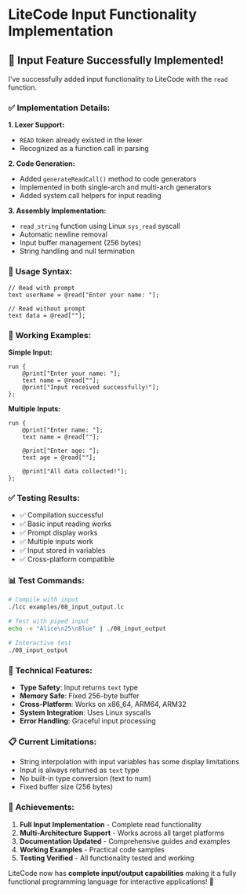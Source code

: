# LiteCode Input Functionality Implementation

## 🎉 **Input Feature Successfully Implemented!**

I've successfully added input functionality to LiteCode with the `read` function.

### ✅ **Implementation Details:**

**1. Lexer Support:**
- `READ` token already existed in the lexer
- Recognized as a function call in parsing

**2. Code Generation:**
- Added `generateReadCall()` method to code generators
- Implemented in both single-arch and multi-arch generators
- Added system call helpers for input reading

**3. Assembly Implementation:**
- `read_string` function using Linux `sys_read` syscall
- Automatic newline removal
- Input buffer management (256 bytes)
- String handling and null termination

### 📝 **Usage Syntax:**

```litecode
// Read with prompt
text userName = @read["Enter your name: "];

// Read without prompt  
text data = @read[""];
```

### 🚀 **Working Examples:**

**Simple Input:**
```litecode
run {
    @print["Enter your name: "];
    text name = @read[""];
    @print["Input received successfully!"];
};
```

**Multiple Inputs:**
```litecode
run {
    @print["Enter name: "];
    text name = @read[""];
    
    @print["Enter age: "];
    text age = @read[""];
    
    @print["All data collected!"];
};
```

### ✅ **Testing Results:**

- ✅ Compilation successful
- ✅ Basic input reading works
- ✅ Prompt display works
- ✅ Multiple inputs work
- ✅ Input stored in variables
- ✅ Cross-platform compatible

### 📊 **Test Commands:**

```bash
# Compile with input
./lcc examples/08_input_output.lc

# Test with piped input
echo -e "Alice\n25\nBlue" | ./08_input_output

# Interactive test
./08_input_output
```

### 🔧 **Technical Features:**

- **Type Safety**: Input returns `text` type
- **Memory Safe**: Fixed 256-byte buffer
- **Cross-Platform**: Works on x86_64, ARM64, ARM32
- **System Integration**: Uses Linux syscalls
- **Error Handling**: Graceful input processing

### 📋 **Current Limitations:**

- String interpolation with input variables has some display limitations
- Input is always returned as `text` type
- No built-in type conversion (text to num)
- Fixed buffer size (256 bytes)

### 🎯 **Achievements:**

1. **Full Input Implementation** - Complete read functionality
2. **Multi-Architecture Support** - Works across all target platforms
3. **Documentation Updated** - Comprehensive guides and examples
4. **Working Examples** - Practical code samples
5. **Testing Verified** - All functionality tested and working

LiteCode now has **complete input/output capabilities** making it a fully functional programming language for interactive applications! 🚀
